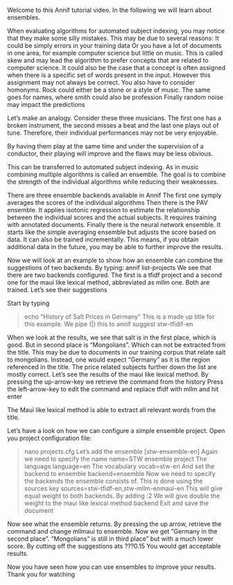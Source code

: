 Welcome to this Annif tutorial video. In the following we will learn about ensembles.

When evaluating algorithms for automated subject indexing, you may notice that they make some silly mistakes.
This may be due to several reasons:
It could be simply errors in your training data
Or you have a lot of documents in one area, for example computer science but little on music. This is called skew and may lead the algorithm to prefer concepts that are related to computer science.
It could also be the case that a concept is often assigned when there is a specific set of words present in the input. However this assignment may not always be correct.
You also have to consider homonyms. Rock could either be a stone or a style of music.
The same goes for names, where smith could also be profession
Finally random noise may impact the predictions

Let’s make an analogy. Consider these three musicians. The first one has a broken instrument, the second misses a beat and the last one plays out of tune. Therefore, their individual performances may not be very enjoyable.

By having them play at the same time and under the supervision of a conductor, their playing will improve and the flaws may be less obvious.

This can be transferred to automated subject indexing.
As in music combining multiple algorithms is called an ensemble.
The goal is to combine the strength of the individual algorithms while reducing their weaknesses.

There are three ensemble backends available in Annif
The first one symply averages the scores of the individual algorithms
Then there is the PAV ensemble. It applies isotonic regression to estimate the relationship between the individual scores and the actual subjects. It requires training with annotated documents.
Finally there is the neural network ensemble. It starts like the simple averaging ensemble but adjusts the score based on data. It can also be trained incrementally. This means, if you obtain additional data in the future, you may be able to further improve the results.

Now we will look at an example to show how an ensemble can combine the suggestions of two backends.
By typing:
annif list-projects
We see that there are two backends configured.
The first is a tfidf project and a second one for the maui like lexical method, abbreviated as mllm one. Both are trained.
Let’s see their suggestions

Start by typing
> echo “History of Salt Prices in Germany”
This is a made up title for this example.
We pipe (|) this to
annif suggest stw-tfidif-en

When we look at the results, we see that salt is in the first place, which is good.
But in second place is “Mongolians”. Which can not be extracted from the title.
This may be due to documents in our training corpus that relate salt to mongolians.
Instead, one would expect “Germany” as it is the region referenced in the title.
The price related subjects further down the list are mostly correct.
Let’s see the results of the maui like lexical method.
By pressing the up-arrow-key we retrieve the command from the history
Press the left-arrow-key to edit the command and replace tfidf with mllm and hit enter

The Maui like lexical method is able to extract all relevant words from the title.

Let’s have a look on how we can configure a simple ensemble project.
Open you project configuration file:
> nano projects.cfg
Let’s add the ensemble
[stw-ensemble-en]
Again we need to specify the name
name=STW ensemble project
The language
language=en
The vocabulary
vocab=stw-en
And set the backend to ensemble
backend=ensemble
Now we need to specify the backends the ensemble consists of.
This is done using the sources key
sources=stw-tfidf-en,stw-mllm-enmaui-en
This will give equal weight to both backends.
By adding
:2
We will give double the weight to the maui like lexical method backend
Exit and save the document

Now see what the ensemble returns.
By pressing the up arrow, retrieve the command and change mllmaui to ensemble.
Now we get “Germany in the second place”.
“Mongolians” is still in third place” but with a much lower score.
By cutting off the suggestions ats  ???0.15 You would get acceptable results.

Now you have seen how you can use ensembles to improve your results. Thank you for watching
